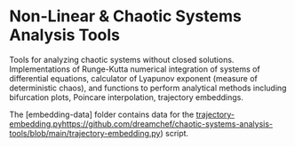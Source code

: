 # Non-Linear & Chaotic Systems Analysis Tools

Tools for analyzing chaotic systems without closed solutions. Implementations of Runge-Kutta numerical integration of systems of differential equations, calculator of Lyapunov exponent (measure of deterministic chaos), and functions to perform analytical methods including bifurcation plots, Poincare interpolation, trajectory embeddings.

The [embedding-data] folder contains data for the [trajectory-embedding.pyhttps://github.com/dreamchef/chaotic-systems-analysis-tools/blob/main/trajectory-embedding.py]()) script.
